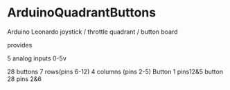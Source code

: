 # ArduinoQuadrantButtons

Arduino Leonardo joystick / throttle quadrant / button board

provides 

5 analog inputs 0-5v  

28 buttons 7 rows(pins 6-12) 4 columns (pins 2-5) Button 1 pins12&5 button 28 pins 2&6


